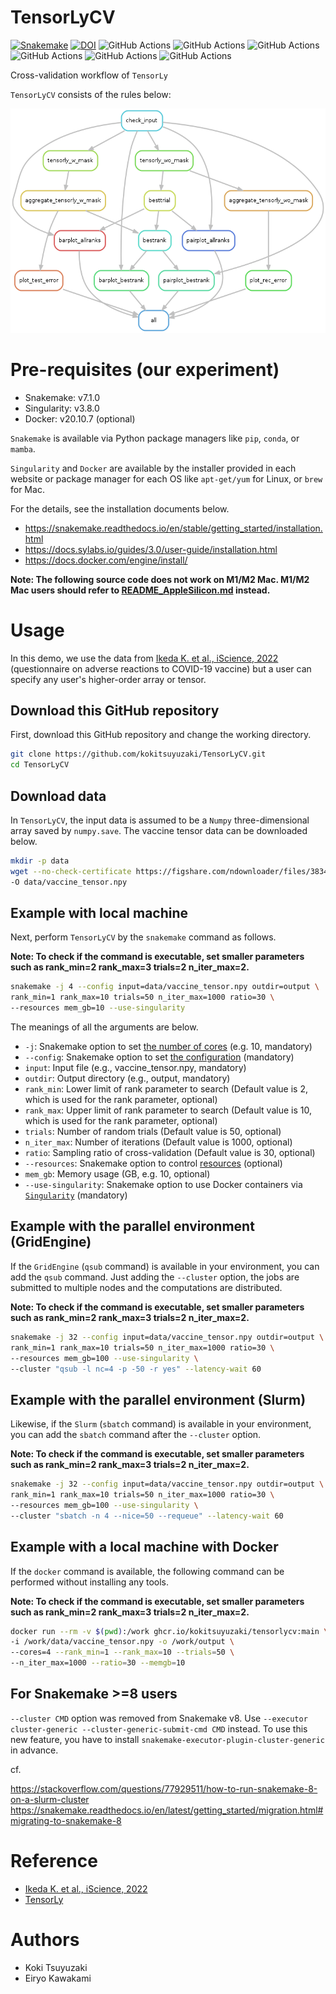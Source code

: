 # TensorLyCV

[![Snakemake](https://img.shields.io/badge/snakemake-≥6.0.5-brightgreen.svg)](https://snakemake.github.io)
[![DOI](https://zenodo.org/badge/571380791.svg)](https://zenodo.org/badge/latestdoi/571380791)
![GitHub Actions](https://github.com/kokitsuyuzaki/TensorLyCV/actions/workflows/build_test_push.yml/badge.svg)
![GitHub Actions](https://github.com/kokitsuyuzaki/TensorLyCV/actions/workflows/dockerrun1.yml/badge.svg)
![GitHub Actions](https://github.com/kokitsuyuzaki/TensorLyCV/actions/workflows/dockerrun2.yml/badge.svg)
![GitHub Actions](https://github.com/kokitsuyuzaki/TensorLyCV/actions/workflows/dockerrun3.yml/badge.svg)
![GitHub Actions](https://github.com/kokitsuyuzaki/TensorLyCV/actions/workflows/tensorlycv.yml/badge.svg)
![GitHub Actions](https://github.com/kokitsuyuzaki/TensorLyCV/actions/workflows/release-please.yml/badge.svg)

Cross-validation workflow of `TensorLy`

`TensorLyCV` consists of the rules below:

![](https://github.com/kokitsuyuzaki/TensorLyCV/blob/main/plot/dag.png?raw=true)

# Pre-requisites (our experiment)
- Snakemake: v7.1.0
- Singularity: v3.8.0
- Docker: v20.10.7 (optional)

`Snakemake` is available via Python package managers like `pip`, `conda`, or `mamba`.

`Singularity` and `Docker` are available by the installer provided in each website or package manager for each OS like `apt-get/yum` for Linux, or `brew` for Mac.

For the details, see the installation documents below.

- https://snakemake.readthedocs.io/en/stable/getting_started/installation.html
- https://docs.sylabs.io/guides/3.0/user-guide/installation.html
- https://docs.docker.com/engine/install/

**Note: The following source code does not work on M1/M2 Mac. M1/M2 Mac users should refer to [README_AppleSilicon.md](README_AppleSilicon.md) instead.**

# Usage

In this demo, we use the data from [Ikeda K. et al., iScience, 2022](https://www.sciencedirect.com/science/article/pii/S2589004222015097) (questionnaire on adverse reactions to COVID-19 vaccine) but a user can specify any user's higher-order array or tensor.

## Download this GitHub repository

First, download this GitHub repository and change the working directory.

```bash
git clone https://github.com/kokitsuyuzaki/TensorLyCV.git
cd TensorLyCV
```

## Download data

In `TensorLyCV`, the input data is assumed to be a `Numpy` three-dimensional array saved by `numpy.save`.
The vaccine tensor data can be downloaded below.

```bash
mkdir -p data
wget --no-check-certificate https://figshare.com/ndownloader/files/38344040 \
-O data/vaccine_tensor.npy
```

## Example with local machine

Next, perform `TensorLyCV` by the `snakemake` command as follows.

**Note: To check if the command is executable, set smaller parameters such as rank_min=2 rank_max=3 trials=2 n_iter_max=2.**

```bash
snakemake -j 4 --config input=data/vaccine_tensor.npy outdir=output \
rank_min=1 rank_max=10 trials=50 n_iter_max=1000 ratio=30 \
--resources mem_gb=10 --use-singularity
```

The meanings of all the arguments are below.

- `-j`: Snakemake option to set [the number of cores](https://snakemake.readthedocs.io/en/stable/executing/cli.html#useful-command-line-arguments) (e.g. 10, mandatory)
- `--config`: Snakemake option to set [the configuration](https://snakemake.readthedocs.io/en/stable/snakefiles/configuration.html) (mandatory)
- `input`: Input file (e.g., vaccine_tensor.npy, mandatory)
- `outdir`: Output directory (e.g., output, mandatory)
- `rank_min`: Lower limit of rank parameter to search (Default value is 2, which is used for the rank parameter, optional)
- `rank_max`: Upper limit of rank parameter to search (Default value is 10, which is used for the rank parameter, optional)
- `trials`: Number of random trials (Default value is 50, optional)
- `n_iter_max`: Number of iterations (Default value is 1000, optional)
- `ratio`: Sampling ratio of cross-validation (Default value is 30, optional)
- `--resources`: Snakemake option to control [resources](https://snakemake.readthedocs.io/en/stable/snakefiles/rules.html#resources) (optional)
- `mem_gb`: Memory usage (GB, e.g. 10, optional)
- `--use-singularity`: Snakemake option to use Docker containers via [`Singularity`](https://snakemake.readthedocs.io/en/stable/snakefiles/deployment.html) (mandatory)

## Example with the parallel environment (GridEngine)

If the `GridEngine` (`qsub` command) is available in your environment, you can add the `qsub` command. Just adding the `--cluster` option, the jobs are submitted to multiple nodes and the computations are distributed.

**Note: To check if the command is executable, set smaller parameters such as rank_min=2 rank_max=3 trials=2 n_iter_max=2.**

```bash
snakemake -j 32 --config input=data/vaccine_tensor.npy outdir=output \
rank_min=1 rank_max=10 trials=50 n_iter_max=1000 ratio=30 \
--resources mem_gb=100 --use-singularity \
--cluster "qsub -l nc=4 -p -50 -r yes" --latency-wait 60
```

## Example with the parallel environment (Slurm)

Likewise, if the `Slurm` (`sbatch` command) is available in your environment, you can add the `sbatch` command after the `--cluster` option.

**Note: To check if the command is executable, set smaller parameters such as rank_min=2 rank_max=3 trials=2 n_iter_max=2.**

```bash
snakemake -j 32 --config input=data/vaccine_tensor.npy outdir=output \
rank_min=1 rank_max=10 trials=50 n_iter_max=1000 ratio=30 \
--resources mem_gb=100 --use-singularity \
--cluster "sbatch -n 4 --nice=50 --requeue" --latency-wait 60
```

## Example with a local machine with Docker

If the `docker` command is available, the following command can be performed without installing any tools.

**Note: To check if the command is executable, set smaller parameters such as rank_min=2 rank_max=3 trials=2 n_iter_max=2.**

```bash
docker run --rm -v $(pwd):/work ghcr.io/kokitsuyuzaki/tensorlycv:main \
-i /work/data/vaccine_tensor.npy -o /work/output \
--cores=4 --rank_min=1 --rank_max=10 --trials=50 \
--n_iter_max=1000 --ratio=30 --memgb=10
```

## For Snakemake >=8 users
`--cluster CMD` option was removed from Snakemake v8.
Use `--executor cluster-generic --cluster-generic-submit-cmd CMD` instead.
To use this new feature, you have to install `snakemake-executor-plugin-cluster-generic` in advance.

cf.

https://stackoverflow.com/questions/77929511/how-to-run-snakemake-8-on-a-slurm-cluster
https://snakemake.readthedocs.io/en/latest/getting_started/migration.html#migrating-to-snakemake-8

# Reference
- [Ikeda K. et al., iScience, 2022](https://www.sciencedirect.com/science/article/pii/S2589004222015097)
- [TensorLy](http://tensorly.org/stable/index.html)

# Authors
- Koki Tsuyuzaki
- Eiryo Kawakami